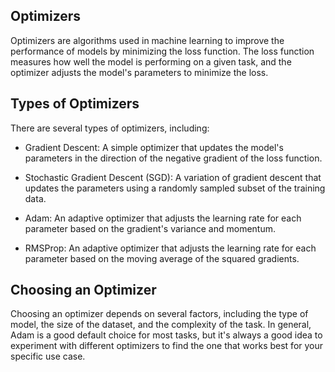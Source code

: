 ## Optimizers
Optimizers are algorithms used in machine learning to improve the performance of models by minimizing the loss function. The loss function measures how well the model is performing on a given task, and the optimizer adjusts the model's parameters to minimize the loss.

## Types of Optimizers
There are several types of optimizers, including:

- Gradient Descent: A simple optimizer that updates the model's parameters in the direction of the negative gradient of the loss function.

- Stochastic Gradient Descent (SGD): A variation of gradient descent that updates the parameters using a randomly sampled subset of the training data.

- Adam: An adaptive optimizer that adjusts the learning rate for each parameter based on the gradient's variance and momentum.
- RMSProp: An adaptive optimizer that adjusts the learning rate for each parameter based on the moving average of the squared gradients.

## Choosing an Optimizer
Choosing an optimizer depends on several factors, including the type of model, the size of the dataset, and the complexity of the task. In general, Adam is a good default choice for most tasks, but it's always a good idea to experiment with different optimizers to find the one that works best for your specific use case.
